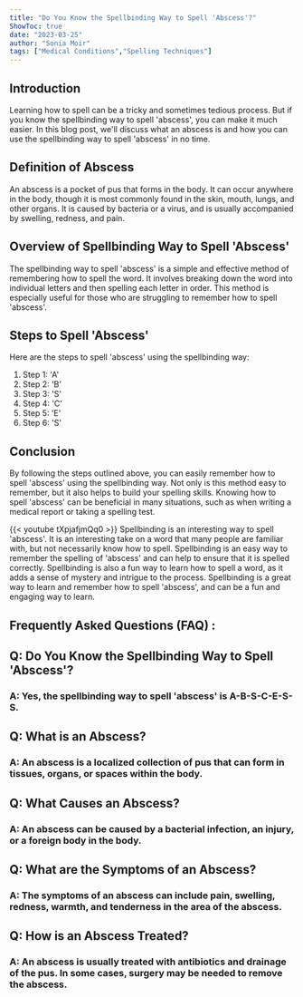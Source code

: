 ```yaml
---
title: "Do You Know the Spellbinding Way to Spell 'Abscess'?"
ShowToc: true 
date: "2023-03-25"
author: "Sonia Moir" 
tags: ["Medical Conditions","Spelling Techniques"]
---
```

## Introduction

Learning how to spell can be a tricky and sometimes tedious process. But if you know the spellbinding way to spell 'abscess', you can make it much easier. In this blog post, we'll discuss what an abscess is and how you can use the spellbinding way to spell 'abscess' in no time.

## Definition of Abscess

An abscess is a pocket of pus that forms in the body. It can occur anywhere in the body, though it is most commonly found in the skin, mouth, lungs, and other organs. It is caused by bacteria or a virus, and is usually accompanied by swelling, redness, and pain.

## Overview of Spellbinding Way to Spell 'Abscess'

The spellbinding way to spell 'abscess' is a simple and effective method of remembering how to spell the word. It involves breaking down the word into individual letters and then spelling each letter in order. This method is especially useful for those who are struggling to remember how to spell 'abscess'.

## Steps to Spell 'Abscess'

Here are the steps to spell 'abscess' using the spellbinding way:

1. Step 1: 'A'
2. Step 2: 'B'
3. Step 3: 'S'
4. Step 4: 'C'
5. Step 5: 'E'
6. Step 6: 'S'

## Conclusion

By following the steps outlined above, you can easily remember how to spell 'abscess' using the spellbinding way. Not only is this method easy to remember, but it also helps to build your spelling skills. Knowing how to spell 'abscess' can be beneficial in many situations, such as when writing a medical report or taking a spelling test.

{{< youtube tXpjafjmQq0 >}} 
Spellbinding is an interesting way to spell 'abscess'. It is an interesting take on a word that many people are familiar with, but not necessarily know how to spell. Spellbinding is an easy way to remember the spelling of 'abscess' and can help to ensure that it is spelled correctly. Spellbinding is also a fun way to learn how to spell a word, as it adds a sense of mystery and intrigue to the process. Spellbinding is a great way to learn and remember how to spell 'abscess', and can be a fun and engaging way to learn.

## Frequently Asked Questions (FAQ) :
<h2>Q: Do You Know the Spellbinding Way to Spell 'Abscess'?</h2>

<h3>A: Yes, the spellbinding way to spell 'abscess' is A-B-S-C-E-S-S.</h3>

<h2>Q: What is an Abscess?</h2>

<h3>A: An abscess is a localized collection of pus that can form in tissues, organs, or spaces within the body.</h3>

<h2>Q: What Causes an Abscess?</h2>

<h3>A: An abscess can be caused by a bacterial infection, an injury, or a foreign body in the body.</h3>

<h2>Q: What are the Symptoms of an Abscess?</h2>

<h3>A: The symptoms of an abscess can include pain, swelling, redness, warmth, and tenderness in the area of the abscess.</h3>

<h2>Q: How is an Abscess Treated?</h2>

<h3>A: An abscess is usually treated with antibiotics and drainage of the pus. In some cases, surgery may be needed to remove the abscess.</h3>





